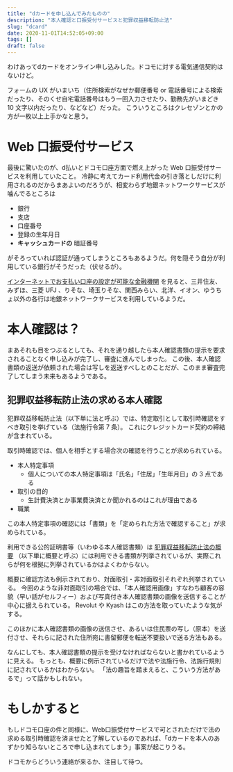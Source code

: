 ```yaml
---
title: "dカードを申し込んでみたものの"
description: "本人確認と口振受付サービスと犯罪収益移転防止法"
slug: "dcard"
date: 2020-11-01T14:52:05+09:00
tags: []
draft: false
---
```


わけあってdカードをオンライン申し込みした。ドコモに対する電気通信契約はないけど。

フォームの UX がいまいち（住所検索がなぜか郵便番号 or 電話番号による検索だったり、そのくせ自宅電話番号はもう一回入力させたり、勤務先がいまどき 10 文字以内だったり、などなど）だった。
こういうところはクレセゾンとかの方が一枚以上上手かなと思う。

# Web 口振受付サービス

最後に驚いたのが、d払いとドコモ口座方面で燃え上がった Web 口振受付サービスを利用していたこと。
冷静に考えてカード利用代金の引き落としだけに利用されるのだからまあよいのだろうが、相変わらず地銀ネットワークサービスが噛んでるところは
- 銀行
- 支店
- 口座番号
- 登録の生年月日
- **キャッシュカードの** 暗証番号

がそろっていれば認証が通ってしまうところもあるようだ。何を隠そう自分が利用している銀行がそうだった（伏せるが）。

[インターネットでお支払い口座の設定が可能な金融機関](https://d-card.jp/st/supports/settings/webbanklist.html) を見ると、三井住友、みずほ、三菱 UFJ 、りそな、埼玉りそな、関西みらい、北洋、イオン、ゆうちょ以外の各行は地銀ネットワークサービスを利用しているようだ。

# 本人確認は？

まあそれも目をつぶるとしても、それを通り越したら本人確認書類の提示を要求されることなく申し込みが完了し、審査に進んでしまった。
この後、本人確認書類の返送が依頼された場合は写しを返送すべしとのことだが、このまま審査完了してしまう未来もあるようである。


## 犯罪収益移転防止法の求める本人確認
犯罪収益移転防止法（以下単に法と呼ぶ）では、特定取引として取引時確認をすべき取引を挙げている（法施行令第 7 条）。
これにクレジットカード契約の締結が含まれている。

取引時確認では、個人を相手とする場合次の確認を行うことが求められている。
- 本人特定事項
  - 個人についての本人特定事項は「氏名」「住居」「生年月日」の 3 点である
- 取引の目的
  - 生計費決済とか事業費決済とか聞かれるのはこれが理由である
- 職業

この本人特定事項の確認には「書類」を「定められた方法で確認すること」が求められている。

利用できる公的証明書等（いわゆる本人確認書類）は
[犯罪収益移転防止法の概要](https://www.npa.go.jp/sosikihanzai/jafic/hourei/data/hougaiyou20201001.pdf)
（以下単に概要と呼ぶ）には利用できる書類が列挙されているが、実際これらが何を根拠に列挙されているかはよくわからない。

概要に確認方法も例示されており、対面取引・非対面取引それぞれ列挙されている。
今回のような非対面取引の場合では、「本人確認用画像」すなわち顧客の容貌（早い話がセルフィー）および写真付き本人確認書類の画像を送信することが中心に据えられている。 Revolut や Kyash はこの方法を取っていたような気がする。

このほかに本人確認書類の画像の送信させ、あるいは住民票の写し（原本）を送付させ、それらに記された住所宛に書留郵便を転送不要扱いで送る方法もある。

なんにしても、本人確認書類の提示を受けなければならないと書かれているように見える。
もっとも、概要に例示されているだけで法や法施行令、法施行規則に記されているかはわからない。
「法の趣旨を踏まえると、こういう方法があるで」って話かもしれない。

# もしかすると

もしドコモ口座の件と同様に、Web口振受付サービスで可とされただけで法の求める取引時確認を済ませたと了解しているのであれば、「dカードを本人のあずかり知らないところで申し込まれてしまう」事案が起こりうる。

ドコモからどういう連絡が来るか、注目して待つ。
